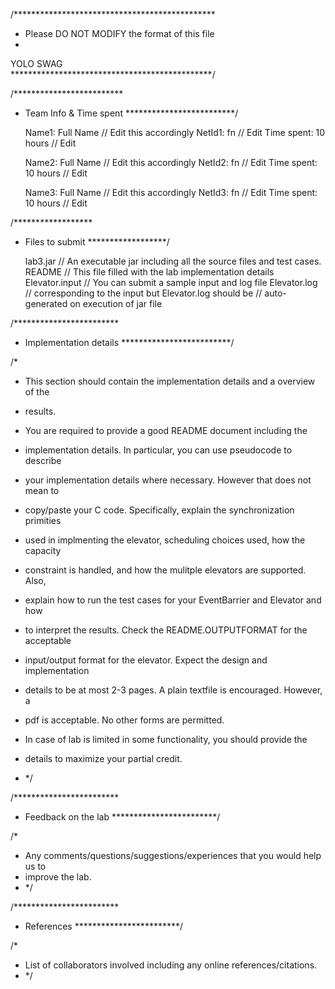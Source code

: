 /**********************************************
 * Please DO NOT MODIFY the format of this file
 * 
 
YOLO SWAG	
 **********************************************/

/*************************
 * Team Info & Time spent
 *************************/

	Name1: Full Name 	// Edit this accordingly
	NetId1: fn	 	// Edit
	Time spent: 10 hours 	// Edit 

	Name2: Full Name 	// Edit this accordingly
	NetId2: fn	 	// Edit
	Time spent: 10 hours 	// Edit 

	Name3: Full Name 	// Edit this accordingly
	NetId3: fn	 	// Edit
	Time spent: 10 hours 	// Edit 

/******************
 * Files to submit
 ******************/

	lab3.jar // An executable jar including all the source files and test cases.
	README	// This file filled with the lab implementation details
	Elevator.input // You can submit a sample input and log file
        Elevator.log   // corresponding to the input but Elevator.log should be 
		       // auto-generated on execution of jar file

/************************
 * Implementation details
 *************************/

/* 
 * This section should contain the implementation details and a overview of the
 * results. 

 * You are required to provide a good README document including the
 * implementation details. In particular, you can use pseudocode to describe
 * your implementation details where necessary. However that does not mean to
 * copy/paste your C code. Specifically, explain the synchronization primities
 * used in implmenting the elevator, scheduling choices used, how the capacity
 * constraint is handled, and how the mulitple elevators are supported. Also,
 * explain how to run the test cases for your EventBarrier and Elevator and how
 * to interpret the results. Check the README.OUTPUTFORMAT for the acceptable
 * input/output format for the elevator. Expect the design and implementation
 * details to be at most 2-3 pages.  A plain textfile is encouraged. However, a
 * pdf is acceptable.  No other forms are permitted.

 * In case of lab is limited in some functionality, you should provide the
 * details to maximize your partial credit.  
 * */

/************************
 * Feedback on the lab
 ************************/

/*
 * Any comments/questions/suggestions/experiences that you would help us to
 * improve the lab.
 * */

/************************
 * References
 ************************/

/*
 * List of collaborators involved including any online references/citations.
 * */
